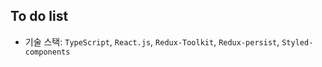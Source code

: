 ## To do list

- 기술 스택: `TypeScript`, `React.js`, `Redux-Toolkit`, `Redux-persist`, `Styled-components`
